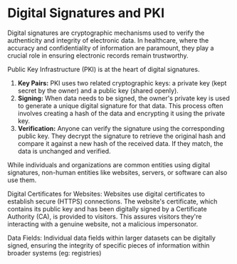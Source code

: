 # Digital Signatures and PKI

Digital signatures are cryptographic mechanisms used to verify the authenticity and integrity of electronic data. In healthcare, where the accuracy and confidentiality of information are paramount, they play a crucial role in ensuring electronic records remain trustworthy.&#x20;

Public Key Infrastructure (PKI) is at the heart of digital signatures.&#x20;

1. &#x20;**Key Pairs:** PKI uses two related cryptographic keys: a private key (kept secret by the owner) and a public key (shared openly).
2. **Signing:** When data needs to be signed, the owner's private key is used to generate a unique digital signature for that data. This process often involves creating a hash of the data and encrypting it using the private key.
3. **Verification:** Anyone can verify the signature using the corresponding public key. They decrypt the signature to retrieve the original hash and compare it against a new hash of the received data. If they match, the data is unchanged and verified.

While individuals and organizations are common entities using digital signatures, non-human entities like websites, servers, or software can also use them.

Digital Certificates for Websites: Websites use digital certificates to establish secure (HTTPS) connections. The website's certificate, which contains its public key and has been digitally signed by a Certificate Authority (CA), is provided to visitors. This assures visitors they're interacting with a genuine website, not a malicious impersonator.

Data Fields: Individual data fields within larger datasets can be digitally signed, ensuring the integrity of specific pieces of information within broader systems (eg: registries)
